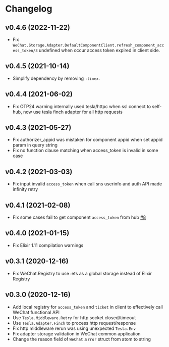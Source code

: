 # Changelog

## v0.4.6 (2022-11-22)

* Fix `WeChat.Storage.Adapter.DefaultComponentClient.refresh_component_access_token/3` undefined when occur access token expired
  in client side.

## v0.4.5 (2021-10-14)

* Simplify dependency by removing `:timex`.

## v0.4.4 (2021-06-02)

* Fix OTP24 warning internally used tesla/httpc when ssl connect to self-hub, now use
  tesla finch adapter for all http requests

## v0.4.3 (2021-05-27)

* Fix authorizer_appid was mistaken for component appid when set appid param in query string
* Fix no function clause matching when access_token is invalid in some case

## v0.4.2 (2021-03-03)

* Fix input invalid `access_token` when call sns userinfo and auth API made infinity retry

## v0.4.1 (2021-02-08)

* Fix some cases fail to get component `access_token` from hub [#8](https://github.com/edragonconnect/elixir_wechat/pull/8)

## v0.4.0 (2021-01-15)

* Fix Elixir 1.11 compilation warnings

## v0.3.1 (2020-12-16)

* Fix WeChat.Registry to use :ets as a global storage instead of Elixir Registry

## v0.3.0 (2020-12-16)

* Add local registry for `access_token` and `ticket` in client to effectively call WeChat functional API
* Use `Tesla.Middleware.Retry` for http socket closed/timeout
* Use `Tesla.Adapter.Finch` to process http request/response
* Fix http middleware rerun was using unexpected `Tesla.Env`
* Fix adapter storage validation in WeChat common application
* Change the reason field of `WeChat.Error` struct from atom to string
